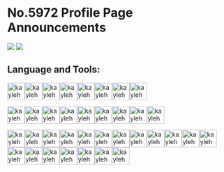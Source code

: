# No.5972 Profile Page Announcements
![](https://github-readme-stats.vercel.app/api?username=No5972&show_icons=true&text_color=718096&bg_color=ffffff)
![](https://github-readme-stats.vercel.app/api/top-langs/?username=No5972&layout=compact&hide=HTML,css)

## Language and Tools: 
<img align="center" src="https://devicon.dev/devicon.git/icons/java/java-original-wordmark.svg" alt="kayleh" height="40" width="40" /><img align="center" src="https://devicon.dev/devicon.git/icons/csharp/csharp-original.svg" alt="kayleh" height="40" width="40" /><img align="center" src="https://devicon.dev/devicon.git/icons/javascript/javascript-original.svg" alt="kayleh" height="40" width="40" /><img align="center" src="https://devicon.dev/devicon.git/icons/html5/html5-original.svg" alt="kayleh" height="40" width="40" /><img align="center" src="https://devicon.dev/devicon.git/icons/cplusplus/cplusplus-original.svg" alt="kayleh" height="40" width="40" /><img align="center" src="https://devicon.dev/devicon.git/icons/c/c-original.svg" alt="kayleh" height="40" width="40" /><img align="center" src="https://devicon.dev/devicon.git/icons/css3/css3-original.svg" alt="kayleh" height="40" width="40" /><img align="center" src="https://devicon.dev/devicon.git/icons/python/python-original.svg" alt="kayleh" height="40" width="40" />

<img align="center" src="https://www.vectorlogo.zone/logos/springio/springio-icon.svg" alt="kayleh" height="40" width="40" /><img align="center" src="https://raw.githubusercontent.com/mybatis/logo/978369e60c3e4f2e4319d57388beb71e7d0955e0/logo-bird-ninja.svg" alt="kayleh" height="40" width="40" /><img align="center" src="https://www.vectorlogo.zone/logos/dotnet/dotnet-icon.svg" alt="kayleh" height="40" width="40" /><img align="center" src="https://www.vectorlogo.zone/logos/hexoio/hexoio-icon.svg" alt="kayleh" height="40" width="40" /><img align="center" src="https://www.vectorlogo.zone/logos/apache_struts/apache_struts-icon.svg" alt="kayleh" height="40" width="40" /><img align="center" src="https://www.vectorlogo.zone/logos/hibernate/hibernate-icon.svg" alt="kayleh" height="40" width="40" /><img align="center" src="https://www.vectorlogo.zone/logos/getbootstrap/getbootstrap-icon.svg" alt="kayleh" height="40" width="40" /><img align="center" src="https://www.vectorlogo.zone/logos/apache_kafka/apache_kafka-icon.svg" alt="kayleh" height="40" width="40" /><img align="center" src="https://devicon.dev/devicon.git/icons/nodejs/nodejs-original.svg" alt="kayleh" height="40" width="40" />

<img align="center" src="https://www.vectorlogo.zone/logos/git-scm/git-scm-icon.svg" alt="kayleh" height="40" width="40" /><img align="center" src="https://www.vectorlogo.zone/logos/apache_subversion/apache_subversion-icon.svg" alt="kayleh" height="40" width="40" /><img align="center" src="https://devicon.dev/devicon.git/icons/nginx/nginx-original.svg" alt="kayleh" height="40" width="40" /><img align="center" src="https://devicon.dev/devicon.git/icons/tomcat/tomcat-original.svg" alt="kayleh" height="40" width="40" /><img align="center" src="https://www.vectorlogo.zone/logos/linux/linux-icon.svg" alt="kayleh" height="40" width="40" /><img align="center" src="https://www.vectorlogo.zone/logos/centos/centos-icon.svg" alt="kayleh" height="40" width="40" /><img align="center" src="https://www.vectorlogo.zone/logos/ubuntu/ubuntu-icon.svg" alt="kayleh" height="40" width="40" /><img align="center" src="https://devicon.dev/devicon.git/icons/mysql/mysql-original.svg" alt="kayleh" height="40" width="40" /><img align="center" src="https://cdn.jsdelivr.net/npm/simple-icons@3.0.1/icons/microsoftsqlserver.svg" alt="kayleh" height="40" width="40" /><img align="center" src="https://devicon.dev/devicon.git/icons/oracle/oracle-original.svg" alt="kayleh" height="40" width="40" /><img align="center" src="https://devicon.dev/devicon.git/icons/mongodb/mongodb-original.svg" alt="kayleh" height="40" width="40" /><img align="center" src="https://devicon.dev/devicon.git/icons/redis/redis-original.svg" alt="kayleh" height="40" width="40" /><img align="center" src="https://devicon.dev/devicon.git/icons/vim/vim-original.svg" alt="kayleh" height="40" width="40" /><img align="center" src="https://cdn.jsdelivr.net/npm/simple-icons@3.0.1/icons/sublimetext.svg" alt="kayleh" height="40" width="40" /><img align="center" src="https://devicon.dev/devicon.git/icons/intellij/intellij-original.svg" alt="kayleh" height="40" width="40" /><img align="center" src="https://devicon.dev/devicon.git/icons/visualstudio/visualstudio-plain.svg" alt="kayleh" height="40" width="40" /><img align="center" src="https://cdn.jsdelivr.net/npm/simple-icons@3.0.1/icons/eclipseide.svg" alt="kayleh" height="40" width="40" /><img align="center" src="https://devicon.dev/devicon.git/icons/pycharm/pycharm-original.svg" alt="kayleh" height="40" width="40" /><img align="center" src="https://devicon.dev/devicon.git/icons/webstorm/webstorm-original.svg" alt="kayleh" height="40" width="40" />


